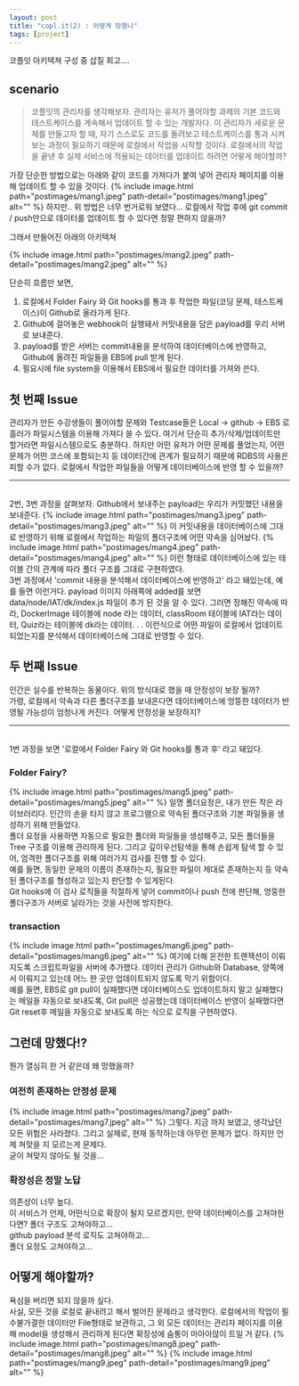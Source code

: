 ```yaml
---
layout: post
title: "copl.it(2) : 어떻게 망했나"
tags: [project]
---
```

코플잇 아키텍쳐 구성 중 삽질 회고....

## scenario
> 코플잇의 관리자를 생각해보자. 관리자는 유저가 풀어야할 과제의 기본 코드와 테스트케이스를 계속해서 업데이트 할 수 있는 개발자다. 이 관리자가 새로운 문제를 만들고자 할 때, 자기 스스로도 코드를 돌려보고 테스트케이스를 통과 시켜보는 과정이 필요하기 때문에 로컬에서 작업을 시작할 것이다. 로컬에서의 작업을 끝낸 후 실제 서비스에 적용되는 데이터를 업데이트 하려면 어떻게 해야할까?


가장 단순한 방법으로는 아래와 같이 코드를 가져다가 붙여 넣어 관리자 페이지를 이용해 업데이트 할 수 있을 것이다.
{% include image.html path="postimages/mang1.jpeg" path-detail="postimages/mang1.jpeg" alt="" %}
하지만.. 위 방법은 너무 번거로워 보였다... 로컬에서 작업 후에 git commit / push만으로 데이터를 업데이트 할 수 있다면 정말 편하지 않을까?


그래서 만들어진 아래의 아키텍쳐

{% include image.html path="postimages/mang2.jpeg" path-detail="postimages/mang2.jpeg" alt="" %}

단순히 흐름만 보면,
1. 로컬에서 Folder Fairy 와 Git hooks를 통과 후 작업한 파일(코딩 문제, 테스트케이스)이 Github로 올라가게 된다.
2. Github에 걸어놓은 webhook이 실행돼서 커밋내용을 담은 payload를 우리 서버로 보내준다.
3. payload를 받은 서버는 commit내용을 분석하여 데이터베이스에 반영하고, Github에 올려진 파일들을 EBS에 pull 받게 된다.
4. 필요시에 file system을 이용해서 EBS에서 필요한 데이터를 가져와 쓴다.

## 첫 번째 Issue
관리자가 만든 수강생들이 풀어야할 문제와 Testcase들은 Local -> github -> EBS 로 흘러가 파일시스템을 이용해 가져다 쓸 수 있다. 여기서 단순히 추가/삭제/업데이트만 할거라면 파일시스템으로도 충분하다. 하지만 어떤 유저가 어떤 문제를 풀었는지, 어떤 문제가 어떤 코스에 포함되는지 등 데이터간에 관계가 필요하기 때문에 RDBS의 사용은 피할 수가 없다. 로컬에서 작업한 파일들을 어떻게 데이터베이스에 반영 할 수 있을까?
<br>
<hr>
<br>
2번, 3번 과정을 살펴보자.
Github에서 보내주는 payload는 우리가 커밋했던 내용을 보내준다.
{% include image.html path="postimages/mang3.jpeg" path-detail="postimages/mang3.jpeg" alt="" %}
이 커밋내용을 데이터베이스에 그대로 반영하기 위해 로컬에서 작업하는 파일의 폴더구조에 어떤 약속을 심어놨다.
{% include image.html path="postimages/mang4.jpeg" path-detail="postimages/mang4.jpeg" alt="" %}
이런 형태로 데이터베이스에 있는 테이블 간의 관계에 따라 폴더 구조를 그대로 구현하였다.<br>
3번 과정에서 'commit 내용을 분석해서 데이터베이스에 반영하고' 라고 돼있는데, 예를 들면 이런거다.
payload 이미지 아래쪽에 added를 보면 data/node/IAT/dk/index.js 파일이 추가 된 것을 알 수 있다.
그러면 정해진 약속에 따라, DockerImage 테이블에 node 라는 데이터, classRoom 테이블에 IAT라는 데이터, Quiz라는 테이블에 dk라는 데이터. . . 이런식으로 어떤 파일이 로컬에서 업데이트 되었는지를 분석해서 데이터베이스에 그대로 반영할 수 있다.

## 두 번째 Issue
인간은 실수를 반복하는 동물이다. 위의 방식대로 했을 때 안정성이 보장 될까?<br>가령, 로컬에서 약속과 다른 폴더구조를 보내온다면 데이터베이스에 엉뚱한 데이터가 반영될 가능성이 엄청나게 커진다. 어떻게 안정성을 보장하지?
<br>
<hr>
<br>
1번 과정을 보면 '로컬에서 Folder Fairy 와 Git hooks를 통과 후' 라고 돼있다.

### Folder Fairy?
{% include image.html path="postimages/mang5.jpeg" path-detail="postimages/mang5.jpeg" alt="" %}
일명 폴더요정은, 내가 만든 작은 라이브러리다. 인간의 손을 타지 않고 프로그램으로 약속된 폴더구조와 기본 파일들을 생성하기 위해 만들었다.<br> 폴더 요정을 사용하면 자동으로 필요한 폴더와 파일들을 생성해주고, 모든 폴더들을 Tree 구조를 이용해 관리하게 된다. 그리고 깊이우선탐색을 통해 손쉽게 탐색 할 수 있어, 엄격한 폴더구조를 위해 여러가지 검사를 진행 할 수 있다. <br>예를 들면, 동일한 문제의 이름이 존재하는지, 필요한 파일이 제대로 존재하는지 등 약속된 폴더구조를 형성하고 있는지 판단할 수 있게된다. <br>Git hooks에 이 검사 로직들을 적절하게 넣어 commit이나 push 전에 판단해, 엉뚱한 폴더구조가 서버로 날라가는 것을 사전에 방지한다.

### transaction
{% include image.html path="postimages/mang6.jpeg" path-detail="postimages/mang6.jpeg" alt="" %}
여기에 더해 온전한 트랜잭션이 이뤄지도록 스크립트파일을 서버에 추가했다. 데이터 관리가 Github와 Database, 양쪽에서 이뤄지고 있는데 어느 한 곳만 업데이트되지 않도록 막기 위함이다.<br>
예를 들면, EBS로 git pull이 실패했다면 데이터베이스도 업데이트하지 말고 실패했다는 메일을 자동으로 보내도록, Git pull은 성공했는데 데이터베이스 반영이 실패했다면 Git reset후 메일을 자동으로 보내도록 하는 식으로 로직을 구현하였다.

## 그런데 망했다!?
뭔가 열심히 한 거 같은데 왜 망했을까?

### 여전히 존재하는 안정성 문제
{% include image.html path="postimages/mang7.jpeg" path-detail="postimages/mang7.jpeg" alt="" %}
그렇다. 지금 까지 보였고, 생각났던 모든 위험은 사라졌다. 그리고 실제로, 현재 동작하는데 아무런 문제가 없다. 하지만 언제 쳐맞을 지 모르는게 문제다.<br>굳이 쳐맞지 않아도 될 것을...

### 확장성은 정말 노답
의존성이 너무 높다.<br> 이 서비스가 언제, 어떤식으로 확장이 될지 모르겠지만, 만약 데이터베이스를 고쳐야한다면?
폴더 구조도 고쳐야하고...<br> github payload 분석 로직도 고쳐야하고...<br> 폴더 요정도 고쳐야하고...

## 어떻게 해야할까?
욕심을 버리면 되지 않을까 싶다. <br>사실, 모든 것을 로컬로 끝내려고 해서 벌어진 문제라고 생각한다. 로컬에서의 작업이 필수불가결한 데이터만 File형태로 보관하고, 그 외 모든 데이터는 관리자 페이지를 이용해 model을 생성해서 관리하게 된다면 확장성에 숨통이 마아아않이 트일 거 같다.
{% include image.html path="postimages/mang8.jpeg" path-detail="postimages/mang8.jpeg" alt="" %}
{% include image.html path="postimages/mang9.jpeg" path-detail="postimages/mang9.jpeg" alt="" %}






